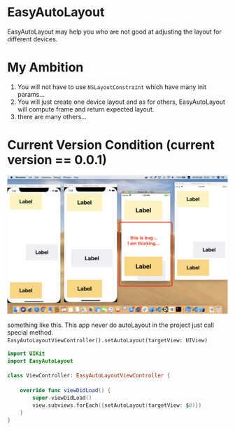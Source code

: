 # EasyAutoLayout
EasyAutoLayout may help you who are not good at adjusting the layout for different devices.

# My Ambition
1. You will not have to use `NSLayoutConstraint` which have many init params...
2. You will just create one device layout and as for others, EasyAutoLayout will compute frame and return expected layout.
3. there are many others...

# Current Version Condition (current version == 0.0.1)

![picture](Assets/picture1.png)

something like this. This app never do autoLayout in the project just call special method. `EasyAutoLayoutViewController().setAutoLayout(targetView: UIView)`

```ViewController.swift
import UIKit
import EasyAutoLayout

class ViewController: EasyAutoLayoutViewController {
    
    override func viewDidLoad() {
        super.viewDidLoad()
        view.subviews.forEach({setAutoLayout(targetView: $0)})        
    }
}
```
